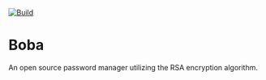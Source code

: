 [![Build](https://github.com/an-prata/Boba/actions/workflows/dotnet.yml/badge.svg?branch=master)](https://github.com/an-prata/Boba/actions/workflows/dotnet.yml)
# Boba
An open source password manager utilizing the RSA encryption algorithm.
